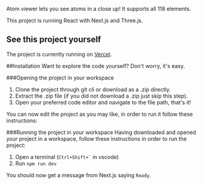 Atom viewer lets you see atoms in a close up! It supports all 118 elements.

This project is running React with Next.js and Three.js.

## See this project yourself
The project is currently running on [Vercel](https://atom-viewer.vercel.app).

##Installation
Want to explore the code yourself? Don't worry, it's easy.

###Opening the project in your workspace
1. Clone the project through git cli or download as a .zip directly.
2. Extract the .zip file (if you did not download a .zip just skip this step).
3. Open your preferred code editor and navigate to the file path, that's it!

You can now edit the project as you may like, in order to run it follow these instructions:

###Running the project in your workspace
Having downloaded and opened your project in a workspace, follow these instructions in order to run the project:
1. Open a terminal (``` Ctrl+Shift+` ``` in vscode)
2. Run ` npm run dev `

You should now get a message from Next.js saying `Ready`.
